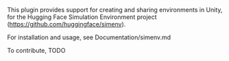 This plugin provides support for creating and sharing environments in Unity, for the Hugging Face Simulation Environment project (https://github.com/huggingface/simenv).

For installation and usage, see Documentation/simenv.md

To contribute, TODO
